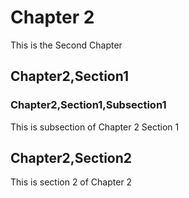 # Chapter 2

This is the Second Chapter

## Chapter2,Section1

### Chapter2,Section1,Subsection1

This is subsection of Chapter 2 Section 1

## Chapter2,Section2

This is section 2 of Chapter 2